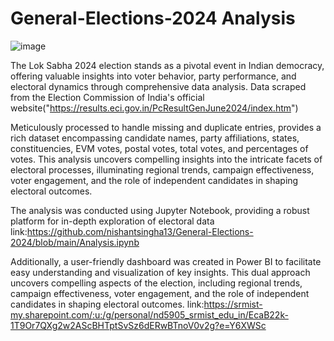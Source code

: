 # General-Elections-2024 Analysis

![image](https://github.com/nishantsingha13/General-Elections-2024/assets/103675762/4439594d-4532-432e-8f23-d6a36936aee5)



The Lok Sabha 2024 election stands as a pivotal event in Indian democracy, offering valuable insights into voter behavior, party performance, and electoral dynamics through comprehensive data analysis. 
Data scraped from the Election Commission of India's official website("https://results.eci.gov.in/PcResultGenJune2024/index.htm")

Meticulously processed to handle missing and duplicate entries, provides a rich dataset encompassing candidate names, party affiliations, states, constituencies, EVM votes, postal votes, total votes, and percentages of votes. This analysis uncovers compelling insights into the intricate facets of electoral processes, illuminating regional trends, campaign effectiveness, voter engagement, and the role of independent candidates in shaping electoral outcomes.



The analysis was conducted using Jupyter Notebook, providing a robust platform for in-depth exploration of electoral data
link:https://github.com/nishantsingha13/General-Elections-2024/blob/main/Analysis.ipynb

Additionally, a user-friendly dashboard was created in Power BI to facilitate easy understanding and visualization of key insights. This dual approach uncovers compelling aspects of the election, including regional trends, campaign effectiveness, voter engagement, and the role of independent candidates in shaping electoral outcomes.
link:https://srmist-my.sharepoint.com/:u:/g/personal/nd5905_srmist_edu_in/EcaB22k-1T9Or7QXg2w2AScBHTptSvSz6dERwBTnoV0v2g?e=Y6XWSc


